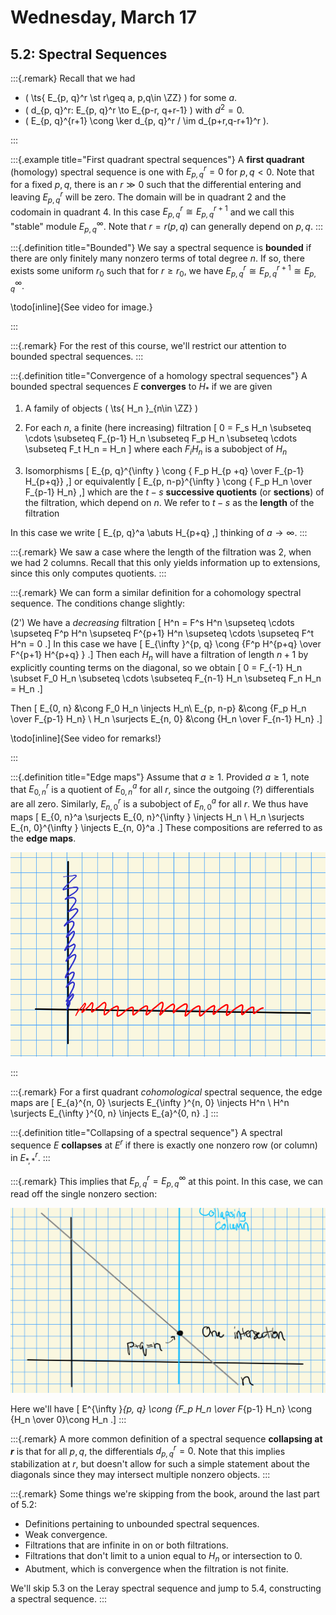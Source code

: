 # Wednesday, March 17

## 5.2: Spectral Sequences


:::{.remark}
Recall that we had 

- \( \ts{ E_{p, q}^r  \st r\geq a, p,q\in \ZZ} \) for some $a$.
- \( d_{p, q}^r: E_{p, q}^r \to E_{p-r, q+r-1} \) with $d^2=0$.
- \( E_{p, q}^{r+1} \cong \ker d_{p, q}^r / \im d_{p+r,q-r+1}^r \).

:::

:::{.example title="First quadrant spectral sequences"}
A **first quadrant** (homology) spectral sequence is one with $E_{p, q}^r = 0$ for $p, q<0$.
Note that for a fixed $p, q$, there is an $r \gg 0$ such that the differential entering and leaving $E_{p, q}^r$ will be zero.
The domain will be in quadrant 2 and the codomain in quadrant 4.
In this case $E_{p, q}^r \cong E_{p, q}^{r+1}$ and we call this "stable" module $E_{p, q}^{\infty }$.
Note that $r=r(p, q)$ can generally depend on $p, q$.
:::

:::{.definition title="Bounded"}
We say a spectral sequence is **bounded** if there are only finitely many nonzero terms of total degree $n$.
If so, there exists some uniform $r_0$ such that for $r\geq r_0$, we have $E^{r}_{p, q} \cong E_{p, q}^{r+1} \cong E_{p, q}^{\infty }$.

\todo[inline]{See video for image.}

:::


:::{.remark}
For the rest of this course, we'll restrict our attention to bounded spectral sequences.
:::



:::{.definition title="Convergence of a homology spectral sequences"}
A bounded spectral sequences $E$ **converges** to $H_*$ if we are given

1. A family of objects \( \ts{ H_n }_{n\in \ZZ} \) 

2. For each $n$, a finite (here increasing) filtration
\[
0 = F_s H_n \subseteq \cdots \subseteq F_{p-1} H_n \subseteq F_p H_n \subseteq \cdots \subseteq F_t H_n = H_n
\]
where each $F_i H_n$ is a subobject of $H_n$

3. Isomorphisms 
\[
E_{p, q}^{\infty } \cong { F_p H_{p +q} \over F_{p-1} H_{p+q}}
,\] 
or equivalently 
\[
E_{p, n-p}^{\infty } \cong { F_p H_n \over F_{p-1} H_n}
,\] 
which are the $t-s$ **successive quotients** (or **sections**) of the filtration, which depend on $n$.
  We refer to $t-s$ as the **length** of the filtration

In this case we write
\[
E_{p, q}^a \abuts H_{p+q}
,\]
thinking of $a\to \infty$.
:::


:::{.remark}
We saw a case where the length of the filtration was 2, when we had $2$ columns.
Recall that this only yields information up to extensions, since this only computes quotients.
:::



:::{.remark}
We can form a similar definition for a cohomology spectral sequence.
The conditions change slightly:

(2') We have a *decreasing* filtration
\[
H^n = F^s H^n \supseteq \cdots \supseteq F^p H^n \supseteq F^{p+1} H^n \supseteq \cdots \supseteq F^t H^n = 0
.\]
In this case we have 
\[
E_{\infty }^{p, q} \cong {F^p H^{p+q} \over F^{p+1} H^{p+q} }
.\]
Then each $H_n$ will have a filtration of length $n+1$ by explicitly counting terms on the diagonal, so we obtain
\[
0 = F_{-1} H_n \subset F_0 H_n \subseteq \cdots \subseteq F_{n-1} H_n \subseteq F_n H_n = H_n
.\]

Then 
\[
E_{0, n} &\cong F_0 H_n \injects H_n\\
E_{p, n-p} &\cong {F_p H_n \over F_{p-1} H_n} \\
H_n \surjects E_{n, 0} &\cong {H_n \over F_{n-1} H_n} 
.\]

\todo[inline]{See video for remarks!}

:::


:::{.definition title="Edge maps"}
Assume that $a\geq 1$.
Provided $a\geq 1$, note that $E_{0, n}^r$ is a quotient of $E_{0, n}^a$ for all $r$, since the outgoing (?) differentials are all zero.
Similarly, $E_{n, 0}^r$ is a subobject of $E_{n, 0}^a$ for all $r$.
We thus have maps
\[
E_{0, n}^a \surjects E_{0, n}^{\infty } \injects H_n \\
H_n \surjects E_{n, 0}^{\infty } \injects E_{n, 0}^a
.\]
These compositions are referred to as the **edge maps**.

![Edges of a spectral sequence](figures/EdgeMaps.png)

:::


:::{.remark}
For a first quadrant *cohomological* spectral sequence, the edge maps are 
\[
E_{a}^{n, 0} \surjects E_{\infty }^{n, 0} \injects H^n \\
H^n \surjects E_{\infty }^{0, n} \injects E_{a}^{0, n}
.\]
:::


:::{.definition title="Collapsing of a spectral sequence"}
A spectral sequence $E$ **collapses** at $E^r$ if there is exactly one nonzero row (or column) in $E_{*, *}^r$.
:::


:::{.remark}
This implies that $E_{p, q}^r = E_{p, q}^{\infty }$ at this point.
In this case, we can read off the single nonzero section:

![image_2021-03-17-09-55-34](figures/image_2021-03-17-09-55-34.png)

Here we'll have 
\[
E^{\infty }_{p, q} \cong {F_p H_n \over F_{p-1} H_n} \cong {H_n \over 0}\cong H_n
.\]
:::


:::{.remark}
A more common definition of a spectral sequence **collapsing at $r$** is that for all $p, q$, the differentials $d_{p, q}^r = 0$.
Note that this implies stabilization at $r$, but doesn't allow for such a simple statement about the diagonals since they may intersect multiple nonzero objects.
:::

:::{.remark}
Some things we're skipping from the book, around the last part of 5.2:

- Definitions pertaining to unbounded spectral sequences.
- Weak convergence.
- Filtrations that are infinite in on or both filtrations.
- Filtrations that don't limit to a union equal to $H_n$ or intersection to 0.
- Abutment, which is convergence when the filtration is not finite.

We'll skip 5.3 on the Leray spectral sequence and jump to 5.4, constructing a spectral sequence.
:::







